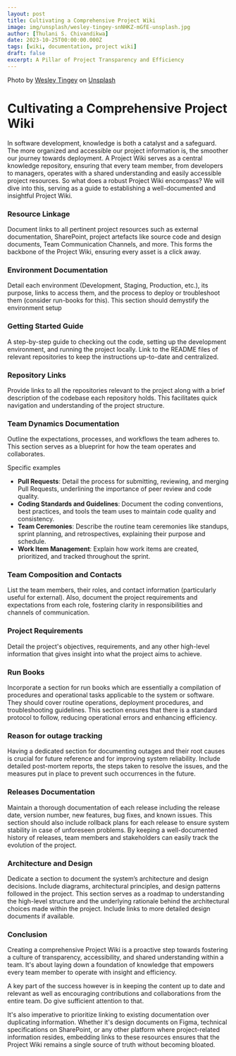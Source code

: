 ```yaml
---
layout: post
title: Cultivating a Comprehensive Project Wiki
image: img/unsplash/wesley-tingey-snNHKZ-mGfE-unsplash.jpg
author: [Thulani S. Chivandikwa]
date: 2023-10-25T00:00:00.000Z
tags: [wiki, documentation, project wiki]
draft: false
excerpt: A Pillar of Project Transparency and Efficiency
---
```


Photo by <a href="https://unsplash.com/@wesleyphotography?utm_content=creditCopyText&utm_medium=referral&utm_source=unsplash">Wesley Tingey</a> on <a href="https://unsplash.com/photos/stack-of-books-on-table-snNHKZ-mGfE?utm_content=creditCopyText&utm_medium=referral&utm_source=unsplash">Unsplash</a>


# Cultivating a Comprehensive Project Wiki

In software development, knowledge is both a catalyst and a safeguard. The more organized and accessible our project information is, the smoother our journey towards deployment. A Project Wiki serves as a central knowledge repository, ensuring that every team member, from developers to managers, operates with a shared understanding and easily accessible project resources. So what does a robust Project Wiki encompass? We will dive into this, serving as a guide to establishing a well-documented and insightful Project Wiki.

### Resource Linkage

Document links to all pertinent project resources such as external documentation, SharePoint, project artefacts like source code and design documents, Team Communication Channels, and more. This forms the backbone of the Project Wiki, ensuring every asset is a click away.

### Environment Documentation

Detail each environment (Development, Staging, Production, etc.), its purpose, links to access them, and the process to deploy or troubleshoot them (consider run-books for this). This section should demystify the environment setup

### Getting Started Guide

A step-by-step guide to checking out the code, setting up the development environment, and running the project locally. Link to the README files of relevant repositories to keep the instructions up-to-date and centralized.

### Repository Links

Provide links to all the repositories relevant to the project along with a brief description of the codebase each repository holds. This facilitates quick navigation and understanding of the project structure.

### Team Dynamics Documentation

Outline the expectations, processes, and workflows the team adheres to. This section serves as a blueprint for how the team operates and collaborates.

Specific examples

- **Pull Requests**: Detail the process for submitting, reviewing, and merging Pull Requests, underlining the importance of peer review and code quality.
- **Coding Standards and Guidelines**: Document the coding conventions, best practices, and tools the team uses to maintain code quality and consistency.
- **Team Ceremonies**: Describe the routine team ceremonies like standups, sprint planning, and retrospectives, explaining their purpose and schedule.
- **Work Item Management**: Explain how work items are created, prioritized, and tracked throughout the sprint.

### Team Composition and Contacts

List the team members, their roles, and contact information (particularly useful for external). Also, document the project requirements and expectations from each role, fostering clarity in responsibilities and channels of communication.

### Project Requirements

Detail the project's objectives, requirements, and any other high-level information that gives insight into what the project aims to achieve.

### Run Books

Incorporate a section for run books which are essentially a compilation of procedures and operational tasks applicable to the system or software. They should cover routine operations, deployment procedures, and troubleshooting guidelines. This section ensures that there is a standard protocol to follow, reducing operational errors and enhancing efficiency.

### Reason for outage tracking

Having a dedicated section for documenting outages and their root causes is crucial for future reference and for improving system reliability. Include detailed post-mortem reports, the steps taken to resolve the issues, and the measures put in place to prevent such occurrences in the future.

### Releases Documentation

Maintain a thorough documentation of each release including the release date, version number, new features, bug fixes, and known issues. This section should also include rollback plans for each release to ensure system stability in case of unforeseen problems. By keeping a well-documented history of releases, team members and stakeholders can easily track the evolution of the project.

### Architecture and Design

Dedicate a section to document the system’s architecture and design decisions. Include diagrams, architectural principles, and design patterns followed in the project. This section serves as a roadmap to understanding the high-level structure and the underlying rationale behind the architectural choices made within the project. Include links to more detailed design documents if available.

### Conclusion

Creating a comprehensive Project Wiki is a proactive step towards fostering a culture of transparency, accessibility, and shared understanding within a team. It's about laying down a foundation of knowledge that empowers every team member to operate with insight and efficiency.

A key part of the success however is in keeping the content up to date and relevant as well as encouraging contributions and collaborations from the entire team. Do give sufficient attention to that.

It's also imperative to prioritize linking to existing documentation over duplicating information. Whether it's design documents on Figma, technical specifications on SharePoint, or any other platform where project-related information resides, embedding links to these resources ensures that the Project Wiki remains a single source of truth without becoming bloated.
